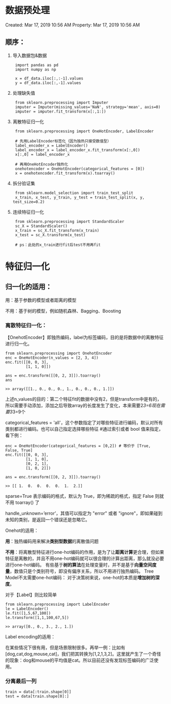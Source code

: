 # 数据预处理

Created: Mar 17, 2019 10:56 AM
Property: Mar 17, 2019 10:56 AM

## 顺序：

1. 导入数据包&数据

        import pandas as pd
        import numpy as np
        
        x = df_data.iloc[:,:-1].values
        y = df_data.iloc[:,-1].values

2. 处理缺失值

        from sklearn.preprocessing import Imputer
        imputer = Imputer(missing_values='NaN', strategy='mean', axis=0)
        imputer = imputer.fit_transform(x[:,1:])

3. 离散特征归一化

        from sklearn.preprocessing import OneHotEncoder, LabelEncoder
        
        # 先用LabelEncoder标签化（因为独热只接受数值型）
        label_encoder_x = LabelEncoder()
        label_encoder_x = label_encoder_x.fit_transform(x[:,0])
        x[:,0] = label_encoder_x
        
        # 再用OneHotEncoder独热化
        onehotencoder = OneHotEncoder(categorical_features = [0])
        x = onehotencoder.fit_transform(x).toarray()

4. 拆分验证集

        from sklearn.model_selection import train_test_split
        x_train, x_test, y_train, y_test = train_test_split(x, y, test_size=0.2)

5. 连续特征归一化

        from sklearn.preprocessing import StandardScaler
        sc_X = StandardScaler()
        x_train = sc_X.fit_transform(x_train)
        x_test = sc_X.transform(x_test)
        
        # ps：此处的x_train进行fit后test不用再fit

# 特征归一化

## 归一化的适用：

用：基于参数的模型或者距离的模型

不用：基于树的模型，例如随机森林、Bagging、Boosting

### 离散特征归一化：

【OnehotEncoder】即独热编码，label为标签编码，目的是将数据中的离散特征进行归一化。

    from sklearn.preprocessing import OnehotEncoder
    enc = OneHotEncoder(n_values = [2, 3, 4])
    enc.fit([[0, 0, 3],
             [1, 1, 0]])
    
    ans = enc.transform([[0, 2, 3]]).toarray()
    ans
    
    >> array([[1., 0., 0., 0., 1., 0., 0., 0., 1.]])

上述n_values的目的：第二个特征fit的数据中没有2，但是transform中是有的，所以需要手动添加，添加之后导致array的长度发生了变化，本来需要2*3=6现在需要3*3=9个

categorical_features = 'all'，这个参数指定了对哪些特征进行编码，默认对所有类别都进行编码。也可以自己指定选择哪些特征
#通过索引或者 bool 值来指定，看下例：

    enc = OneHotEncoder(categorical_features = [0,2]) # 等价于 [True, False, True]
    enc.fit([[0, 0, 3],
             [1, 1, 0],
             [0, 2, 1],
             [1, 0, 2]])
    
    ans = enc.transform([[0, 2, 3]]).toarray()
    
    >> [[ 1.  0.  0.  0.  0.  1.  2.]]

sparse=True 表示编码的格式，默认为 True，即为稀疏的格式，指定 False 则就不用 toarray() 了

handle_unknown=’error’，其值可以指定为 "error" 或者 "ignore"，即如果碰到未知的类别，是返回一个错误还是忽略它。

Onehot的适用：

**用**：独热编码用来解决**类别型数据**的离散值问题

**不用**：将离散型特征进行one-hot编码的作用，是为了让**距离计算**更合理，但如果特征是离散的，并且不用one-hot编码就可以很合理的计算出距离，那么就没必要进行one-hot编码。 有些基于**树的算法**在处理变量时，并不是基于**向量空间度量**，数值只是个类别符号，即没有偏序关系，所以不用进行独热编码。 Tree Model不太需要one-hot编码： 对于决策树来说，one-hot的本质是**增加树的深度**。

对于【Label】则比较简单

    from sklearn.preprocessing import LabelEncoder
    le = LabelEncoder()
    le.fit([1,5,67,100])
    le.transform([1,1,100,67,5])
    
    >> array([0., 0., 3., 2., 1.])

Label encoding的适用：

在某些情况下很有用，但是场景限制很多。再举一例：比如有[dog,cat,dog,mouse,cat]，我们把其转换为[1,2,1,3,2]。这里就产生了一个奇怪的现象：dog和mouse的平均值是cat。所以目前还没有发现标签编码的广泛使用。

### 分离最后一列

    train = data[:train.shape[0]]
    test = data[train.shape[0]:]